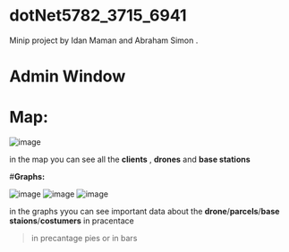 # dotNet5782_3715_6941
Minip project by Idan Maman and Abraham Simon . 
# **Admin Window** 
# **Map:**
    
![image](https://user-images.githubusercontent.com/90776557/146778990-9c55dc53-fcac-476b-abd0-3a459a8b8165.png)


  in the map you can see all the **clients** , **drones** and **base stations** 
  
  #**Graphs:**

![image](https://user-images.githubusercontent.com/90776557/146779144-96fd73ef-085b-42da-a771-7691df4e8b78.png) ![image](https://user-images.githubusercontent.com/90776557/146779160-48786fc0-197f-43cc-88e4-e53fcaccd0d7.png)
![image](https://user-images.githubusercontent.com/90776557/146779161-34b6313f-1526-4bc3-a494-7644a9fbf467.png)


in the graphs yyou can see important data about the **drone**/**parcels**/**base staions**/**costumers** in pracentace
> in precantage pies or in bars


